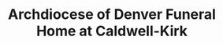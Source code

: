 ---
title: "Archdiocese of Denver Funeral Home at Caldwell-Kirk"
url: /denver/archdiocese-of-denver-funeral-home-at-caldwell-kirk/
shop: Bestattungen
---